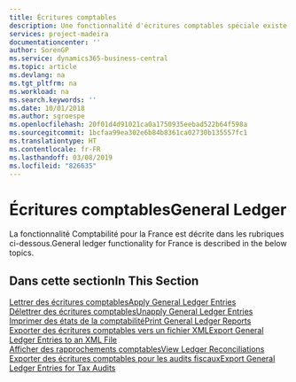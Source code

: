 ```yaml
---
title: Écritures comptables
description: Une fonctionnalité d'écritures comptables spéciale existe pour la version française de Business Central.
services: project-madeira
documentationcenter: ''
author: SorenGP
ms.service: dynamics365-business-central
ms.topic: article
ms.devlang: na
ms.tgt_pltfrm: na
ms.workload: na
ms.search.keywords: ''
ms.date: 10/01/2018
ms.author: sgroespe
ms.openlocfilehash: 20f01d4d91021ca0a1750935eebad522b64f598a
ms.sourcegitcommit: 1bcfaa99ea302e6b84b8361ca02730b135557fc1
ms.translationtype: HT
ms.contentlocale: fr-FR
ms.lasthandoff: 03/08/2019
ms.locfileid: "826635"
---
```

# <a name="general-ledger"></a><span data-ttu-id="af9b6-103">Écritures comptables</span><span class="sxs-lookup"><span data-stu-id="af9b6-103">General Ledger</span></span>
<span data-ttu-id="af9b6-104">La fonctionnalité Comptabilité pour la France est décrite dans les rubriques ci-dessous.</span><span class="sxs-lookup"><span data-stu-id="af9b6-104">General ledger functionality for France is described in the below topics.</span></span>

## <a name="in-this-section"></a><span data-ttu-id="af9b6-105">Dans cette section</span><span class="sxs-lookup"><span data-stu-id="af9b6-105">In This Section</span></span>
[<span data-ttu-id="af9b6-106">Lettrer des écritures comptables</span><span class="sxs-lookup"><span data-stu-id="af9b6-106">Apply General Ledger Entries</span></span>](how-to-apply-general-ledger-entries.md)  
[<span data-ttu-id="af9b6-107">Délettrer des écritures comptables</span><span class="sxs-lookup"><span data-stu-id="af9b6-107">Unapply General Ledger Entries</span></span>](how-to-unapply-general-ledger-entries.md)  
[<span data-ttu-id="af9b6-108">Imprimer des états de la comptabilité</span><span class="sxs-lookup"><span data-stu-id="af9b6-108">Print General Ledger Reports</span></span>](how-to-print-general-ledger-reports.md)  
[<span data-ttu-id="af9b6-109">Exporter des écritures comptables vers un fichier XML</span><span class="sxs-lookup"><span data-stu-id="af9b6-109">Export General Ledger Entries to an XML File</span></span>](how-to-export-general-ledger-entries-to-an-xml-file.md)  
[<span data-ttu-id="af9b6-110">Afficher des rapprochements comptables</span><span class="sxs-lookup"><span data-stu-id="af9b6-110">View Ledger Reconciliations</span></span>](how-to-view-ledger-reconciliations.md)  
[<span data-ttu-id="af9b6-111">Exporter des écritures comptables pour les audits fiscaux</span><span class="sxs-lookup"><span data-stu-id="af9b6-111">Export General Ledger Entries for Tax Audits</span></span>](how-to-export-general-ledger-entries-for-tax-audits.md)  
